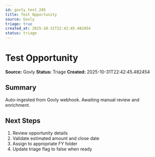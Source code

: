 ```yaml
---
id: govly_test_245
title: Test Opportunity
source: Govly
triage: true
created_at: 2025-10-31T22:42:45.482454
status: triage
---
```


# Test Opportunity

**Source:** Govly
**Status:** Triage
**Created:** 2025-10-31T22:42:45.482454

## Summary

Auto-ingested from Govly webhook. Awaiting manual review and enrichment.

## Next Steps

1. Review opportunity details
2. Validate estimated amount and close date
3. Assign to appropriate FY folder
4. Update triage flag to false when ready
